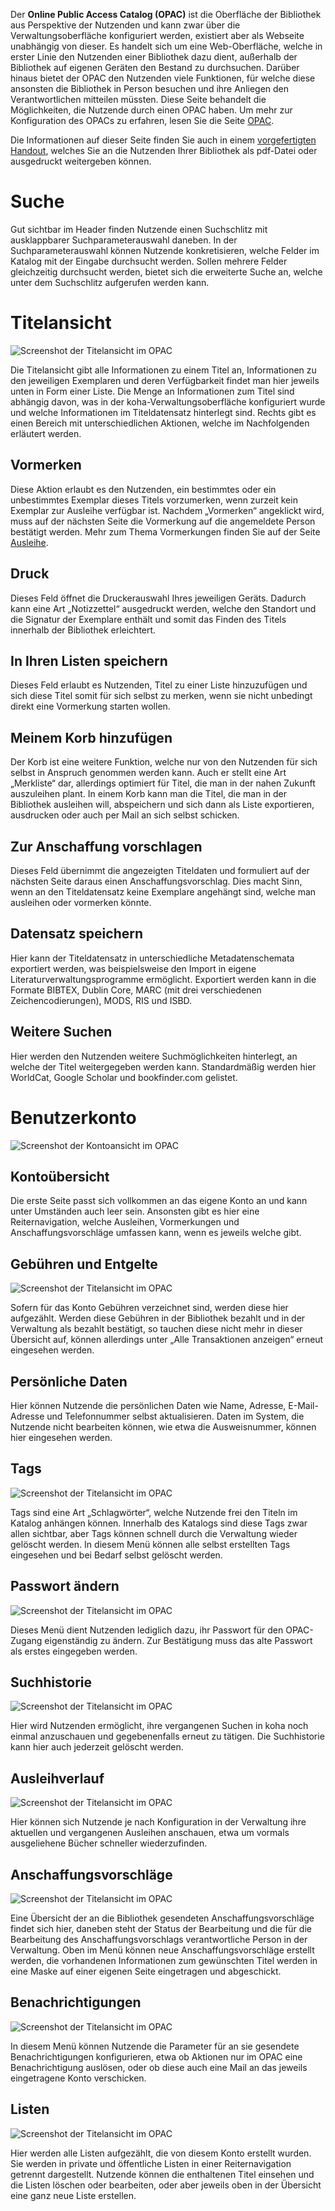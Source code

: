 Der **Online Public Access Catalog (OPAC)** ist die Oberfläche der Bibliothek aus Perspektive der Nutzenden und kann zwar über die Verwaltungsoberfläche konfiguriert werden, existiert aber als Webseite unabhängig von dieser. Es handelt sich um eine Web-Oberfläche, welche in erster Linie den Nutzenden einer Bibliothek dazu dient, außerhalb der Bibliothek auf eigenen Geräten den Bestand zu durchsuchen. Darüber hinaus bietet der OPAC den Nutzenden viele Funktionen, für welche diese ansonsten die Bibliothek in Person besuchen und ihre Anliegen den Verantwortlichen mitteilen müssten.
Diese Seite behandelt die Möglichkeiten, die Nutzende durch einen OPAC haben. Um mehr zur Konfiguration des OPACs zu erfahren, lesen Sie die Seite [OPAC](SpB/opac/).

Die Informationen auf dieser Seite finden Sie auch in einem <a href="https://pders01.github.io/Koha_out_of_the_box/opac_nutzungsanleitung.pdf" download>vorgefertigten Handout</a>, welches Sie an die Nutzenden Ihrer Bibliothek als pdf-Datei oder ausgedruckt weitergeben können.

# Suche

Gut sichtbar im Header finden Nutzende einen Suchschlitz mit ausklappbarer Suchparameterauswahl daneben. In der Suchparameterauswahl können Nutzende konkretisieren, welche Felder im Katalog mit der Eingabe durchsucht werden. Sollen mehrere Felder gleichzeitig durchsucht werden, bietet sich die erweiterte Suche an, welche unter dem Suchschlitz aufgerufen werden kann.

# Titelansicht

![Screenshot der Titelansicht im OPAC](pders01.github.io/Koha_out_of_the_box/Images//opac_titel.PNG)

Die Titelansicht gibt alle Informationen zu einem Titel an, Informationen zu den jeweiligen Exemplaren und deren Verfügbarkeit findet man hier jeweils unten in Form einer Liste. Die Menge an Informationen zum Titel sind abhängig davon, was in der koha-Verwaltungsoberfläche konfiguriert wurde und welche Informationen im Titeldatensatz hinterlegt sind. Rechts gibt es einen Bereich mit unterschiedlichen Aktionen, welche im Nachfolgenden erläutert werden.

## Vormerken

Diese Aktion erlaubt es den Nutzenden, ein bestimmtes oder ein unbestimmtes Exemplar dieses Titels vorzumerken, wenn zurzeit kein Exemplar zur Ausleihe verfügbar ist. Nachdem „Vormerken“ angeklickt wird, muss auf der nächsten Seite die Vormerkung auf die angemeldete Person bestätigt werden. Mehr zum Thema Vormerkungen finden Sie auf der Seite [Ausleihe](SpB/ausleihe.md).

## Druck

Dieses Feld öffnet die Druckerauswahl Ihres jeweiligen Geräts. Dadurch kann eine Art „Notizzettel“ ausgedruckt werden, welche den Standort und die Signatur der Exemplare enthält und somit das Finden des Titels innerhalb der Bibliothek erleichtert.

## In Ihren Listen speichern

Dieses Feld erlaubt es Nutzenden, Titel zu einer Liste hinzuzufügen und sich diese Titel somit für sich selbst zu merken, wenn sie nicht unbedingt direkt eine Vormerkung starten wollen.

## Meinem Korb hinzufügen

Der Korb ist eine weitere Funktion, welche nur von den Nutzenden für sich selbst in Anspruch genommen werden kann. Auch er stellt eine Art „Merkliste“ dar, allerdings optimiert für Titel, die man in der nahen Zukunft auszuleihen plant. In einem Korb kann man die Titel, die man in der Bibliothek ausleihen will, abspeichern und sich dann als Liste exportieren, ausdrucken oder auch per Mail an sich selbst schicken.

## Zur Anschaffung vorschlagen

Dieses Feld übernimmt die angezeigten Titeldaten und formuliert auf der nächsten Seite daraus einen Anschaffungsvorschlag. Dies macht Sinn, wenn an den Titeldatensatz keine Exemplare angehängt sind, welche man ausleihen oder vormerken könnte.

## Datensatz speichern

Hier kann der Titeldatensatz in unterschiedliche Metadatenschemata exportiert werden, was beispielsweise den Import in eigene Literaturverwaltungsprogramme ermöglicht. Exportiert werden kann in die Formate BIBTEX, Dublin Core, MARC (mit drei verschiedenen Zeichencodierungen), MODS, RIS und ISBD.

## Weitere Suchen

Hier werden den Nutzenden weitere Suchmöglichkeiten hinterlegt, an welche der Titel weitergegeben werden kann. Standardmäßig werden hier WorldCat, Google Scholar und bookfinder.com gelistet.

# Benutzerkonto

![Screenshot der Kontoansicht im OPAC](pders01.github.io/Koha_out_of_the_box/Images//opac_nutzende.PNG)

## Kontoübersicht

Die erste Seite passt sich vollkommen an das eigene Konto an und kann unter Umständen auch leer sein. Ansonsten gibt es hier eine Reiternavigation, welche Ausleihen, Vormerkungen und Anschaffungsvorschläge umfassen kann, wenn es jeweils welche gibt.

## Gebühren und Entgelte

![Screenshot der Titelansicht im OPAC](pders01.github.io/Koha_out_of_the_box/Images//opac_konto_gebuehren.PNG)

Sofern für das Konto Gebühren verzeichnet sind, werden diese hier aufgezählt. Werden diese Gebühren in der Bibliothek bezahlt und in der Verwaltung als bezahlt bestätigt, so tauchen diese nicht mehr in dieser Übersicht auf, können allerdings unter „Alle Transaktionen anzeigen“ erneut eingesehen werden.

## Persönliche Daten

Hier können Nutzende die persönlichen Daten wie Name, Adresse, E-Mail-Adresse und Telefonnummer selbst aktualisieren. Daten im System, die Nutzende nicht bearbeiten können, wie etwa die Ausweisnummer, können hier eingesehen werden.

## Tags

![Screenshot der Titelansicht im OPAC](pders01.github.io/Koha_out_of_the_box/Images//opac_konto_tags.PNG)

Tags sind eine Art „Schlagwörter“, welche Nutzende frei den Titeln im Katalog anhängen können. Innerhalb des Katalogs sind diese Tags zwar allen sichtbar, aber Tags können schnell durch die Verwaltung wieder gelöscht werden. In diesem Menü können alle selbst erstellten Tags eingesehen und bei Bedarf selbst gelöscht werden.

## Passwort ändern

![Screenshot der Titelansicht im OPAC](pders01.github.io/Koha_out_of_the_box/Images//opac_konto_passwort.PNG)

Dieses Menü dient Nutzenden lediglich dazu, ihr Passwort für den OPAC-Zugang eigenständig zu ändern. Zur Bestätigung muss das alte Passwort als erstes eingegeben werden.

## Suchhistorie

![Screenshot der Titelansicht im OPAC](pders01.github.io/Koha_out_of_the_box/Images//opac_konto_suchhistorie.PNG)

Hier wird Nutzenden ermöglicht, ihre vergangenen Suchen in koha noch einmal anzuschauen und gegebenenfalls erneut zu tätigen. Die Suchhistorie kann hier auch jederzeit gelöscht werden.

## Ausleihverlauf

![Screenshot der Titelansicht im OPAC](pders01.github.io/Koha_out_of_the_box/Images//opac_konto_ausleihverlauf.PNG)

Hier können sich Nutzende je nach Konfiguration in der Verwaltung ihre aktuellen und vergangenen Ausleihen anschauen, etwa um vormals ausgeliehene Bücher schneller wiederzufinden.

## Anschaffungsvorschläge

![Screenshot der Titelansicht im OPAC](pders01.github.io/Koha_out_of_the_box/Images//opac_konto_anschaffungen.PNG)

Eine Übersicht der an die Bibliothek gesendeten Anschaffungsvorschläge findet sich hier, daneben steht der Status der Bearbeitung und die für die Bearbeitung des Anschaffungsvorschlags verantwortliche Person in der Verwaltung. Oben im Menü können neue Anschaffungsvorschläge erstellt werden, die vorhandenen Informationen zum gewünschten Titel werden in eine Maske auf einer eigenen Seite eingetragen und abgeschickt.

## Benachrichtigungen

![Screenshot der Titelansicht im OPAC](pders01.github.io/Koha_out_of_the_box/Images//opac_konto_benachrichtigungen.PNG)

In diesem Menü können Nutzende die Parameter für an sie gesendete Benachrichtigungen konfigurieren, etwa ob Aktionen nur im OPAC eine Benachrichtigung auslösen, oder ob diese auch eine Mail an das jeweils eingetragene Konto verschicken.

## Listen

![Screenshot der Titelansicht im OPAC](pders01.github.io/Koha_out_of_the_box/Images//opac_konto_liste.PNG)

Hier werden alle Listen aufgezählt, die von diesem Konto erstellt wurden. Sie werden in private und öffentliche Listen in einer Reiternavigation getrennt dargestellt. Nutzende können die enthaltenen Titel einsehen und die Listen löschen oder bearbeiten, oder aber jeweils oben in der Übersicht eine ganz neue Liste erstellen.
